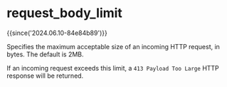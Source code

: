 # request_body_limit

{{since('2024.06.10-84e84b89')}}

Specifies the maximum acceptable size of an incoming HTTP request, in bytes.
The default is 2MB.

If an incoming request exceeds this limit, a `413 Payload Too Large` HTTP
response will be returned.

